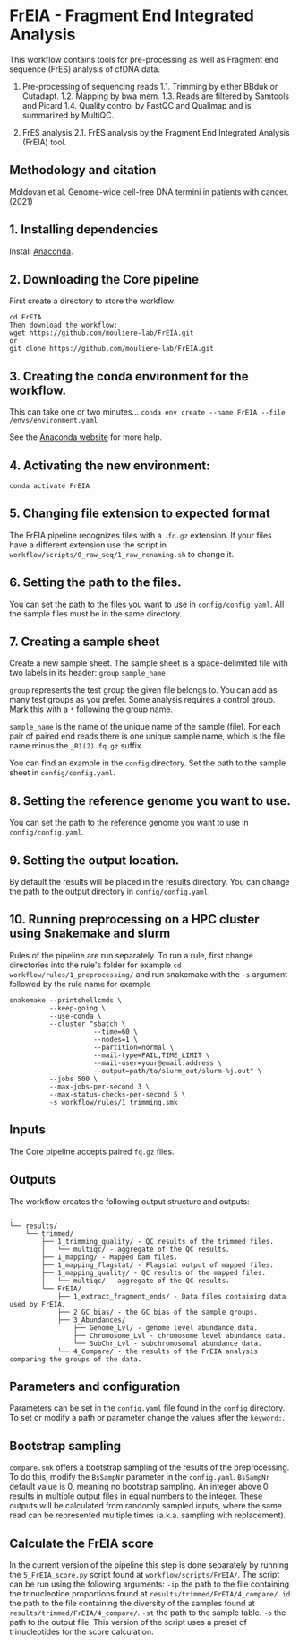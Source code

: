 # FrEIA - Fragment End Integrated Analysis

This workflow contains tools for pre-processing as well as
Fragment end sequence (FrES) analysis of cfDNA data.

1. Pre-processing of sequencing reads
1.1. Trimming by either BBduk or Cutadapt.
1.2. Mapping by bwa mem.
1.3. Reads are filtered by Samtools and Picard
1.4. Quality control by FastQC and Qualimap and is summarized by MultiQC.

2. FrES analysis
2.1. FrES analysis by the Fragment End Integrated Analysis (FrEIA) tool.

## Methodology and citation
Moldovan et al. Genome-wide cell-free DNA termini in patients with cancer. (2021)

## 1. Installing dependencies
Install [Anaconda][1].

## 2. Downloading the Core pipeline
First create a directory to store the workflow:
```mkdir FrEIA
cd FrEIA
Then download the workflow:
wget https://github.com/mouliere-lab/FrEIA.git
or
git clone https://github.com/mouliere-lab/FrEIA.git
```

## 3. Creating the conda environment for the workflow.
This can take one or two minutes...
`conda env create --name FrEIA --file /envs/environment.yaml`

See the [Anaconda website][2] for more help.

## 4. Activating the new environment:
`conda activate FrEIA`

## 5. Changing file extension to expected format
The FrEIA pipeline recognizes files with a `.fq.gz` extension. If your files
have a different extension use the script in `workflow/scripts/0_raw_seq/1_raw_renaming.sh`
to change it.

## 6. Setting the path to the files.
You can set the path to the files you want to use in `config/config.yaml`.
All the sample files must be in the same directory.

## 7. Creating a sample sheet
Create a new sample sheet.
The sample sheet is a space-delimited file with two labels in its header:
`group` `sample_name`

`group` represents the test group the given file belongs to. You can add as many
test groups as you prefer. Some analysis requires a control group.
Mark this with a `*` following the group name.

`sample_name` is the name of the unique name of the sample (file). For each pair of
paired end reads there is one unique sample name, which is the file name minus
the `_R1(2).fq.gz` suffix.

You can find an example in the `config` directory.
Set the path to the sample sheet in `config/config.yaml`.

## 8. Setting the reference genome you want to use.
You can set the path to the reference genome you want to use in `config/config.yaml`.

## 9. Setting the output location.
By default the results will be placed in the results directory.
You can change the path to the output directory in `config/config.yaml`.

## 10. Running preprocessing on a HPC cluster using Snakemake and slurm
Rules of the pipeline are run separately. To run a rule, first change directories
into the rule's folder
for example `cd workflow/rules/1_preprocessing/`
and run snakemake with the `-s` argument followed by the rule name
for example
```
snakemake --printshellcmds \
          --keep-going \
          --use-conda \
          --cluster "sbatch \
                     --time=60 \
                     --nodes=1 \
                     --partition=normal \
                     --mail-type=FAIL,TIME_LIMIT \
                     --mail-user=your@email.address \
                     --output=path/to/slurm_out/slurm-%j.out" \
          --jobs 500 \
          --max-jobs-per-second 3 \
          --max-status-checks-per-second 5 \
          -s workflow/rules/1_trimming.smk
```

## Inputs
The Core pipeline accepts paired `fq.gz` files.

## Outputs
The workflow creates the following output structure and outputs:
```
.
└── results/
    └── trimmed/
        ├── 1_trimming_quality/ - QC results of the trimmed files.
        │   └── multiqc/ - aggregate of the QC results.
        ├── 1_mapping/ - Mapped bam files.
        ├── 1_mapping_flagstat/ - Flagstat output of mapped files.
        ├── 1_mapping_quality/ - QC results of the mapped files.
        │   └── multiqc/ - aggregate of the QC results.
        └── FrEIA/
            ├── 1_extract_fragment_ends/ - Data files containing data used by FrEIA.
            ├── 2_GC_bias/ - the GC bias of the sample groups.
            ├── 3_Abundances/
                ├── Genome_Lvl/ - genome level abundance data.
                ├── Chromosome_Lvl - chromosome level abundance data.
                └── SubChr_Lvl - subchromosomal abundance data.
            └── 4_Compare/ - the results of the FrEIA analysis comparing the groups of the data.
```
## Parameters and configuration
Parameters can be set in the `config.yaml` file found in the `config` directory.
To set or modify a path or parameter change the values after the `keyword:`.

## Bootstrap sampling
`compare.smk` offers a bootstrap sampling of the results of the preprocessing.
To do this, modify the `BsSampNr` parameter in the `config.yaml`.
`BsSampNr` default value is 0, meaning no bootstrap sampling. An integer above 0
results in multiple output files in equal numbers to the integer.
These outputs will be calculated from randomly sampled inputs, where the same read
can be represented multiple times (a.k.a. sampling with replacement).

## Calculate the FrEIA score
In the current version of the pipeline this step is done separately by
running the `5_FrEIA_score.py` script found at `workflow/scripts/FrEIA/`.
The script can be run using the following arguments:
`-ip` the path to the file containing the trinucleotide proportions found at
`results/trimmed/FrEIA/4_compare/`.
`id` the path to the file containing the diversity of the samples found at
`results/trimmed/FrEIA/4_compare/`.
`-st` the path to the sample table.
`-o` the path to the output file.
This version of the script uses a preset of trinucleotides for the score
calculation.

[1]: https://docs.anaconda.com/anaconda/install/linux/
[2]: https://conda.io/projects/conda/en/latest/user-guide/tasks/manage-environments.html
